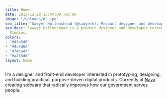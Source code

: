 ```yaml
---
title: Home
date: 2015-12-28 13:47:00 -05:00
image: "/uploads/dc.jpg"
seo_title: 'Sawyer Hollenshead (@sawyerh): Product designer and developer'
seo_desc: Sawyer Hollenshead is a product designer and developer currently at Oak
  Studios.
colors:
- "#43a5d6"
- "#4c9d6d"
- "#f4ca4f"
- "#a255d6"
layout: home
---
```


I’m a designer and front-end developer interested in prototyping, designing, and building practical, purpose-driven digital products. Currently at [Nava](http://navahq.com) creating software that radically improves how our government serves people.